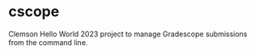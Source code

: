 # cscope
Clemson Hello World 2023 project to manage Gradescope submissions from the command line.



